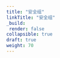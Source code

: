 ```yaml
---
title: "安全组"
linkTitle: "安全组"
_build:
 render: false 
collapsible: true
draft: true
weight: 70
---
```

